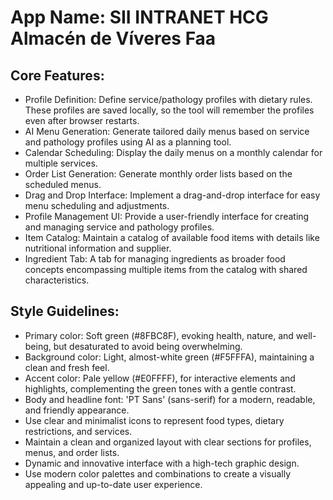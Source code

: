 # **App Name**: SII INTRANET HCG Almacén de Víveres Faa

## Core Features:

- Profile Definition: Define service/pathology profiles with dietary rules. These profiles are saved locally, so the tool will remember the profiles even after browser restarts.
- AI Menu Generation: Generate tailored daily menus based on service and pathology profiles using AI as a planning tool.
- Calendar Scheduling: Display the daily menus on a monthly calendar for multiple services.
- Order List Generation: Generate monthly order lists based on the scheduled menus.
- Drag and Drop Interface: Implement a drag-and-drop interface for easy menu scheduling and adjustments.
- Profile Management UI: Provide a user-friendly interface for creating and managing service and pathology profiles.
- Item Catalog: Maintain a catalog of available food items with details like nutritional information and supplier.
- Ingredient Tab: A tab for managing ingredients as broader food concepts encompassing multiple items from the catalog with shared characteristics.

## Style Guidelines:

- Primary color: Soft green (#8FBC8F), evoking health, nature, and well-being, but desaturated to avoid being overwhelming.
- Background color: Light, almost-white green (#F5FFFA), maintaining a clean and fresh feel.
- Accent color: Pale yellow (#E0FFFF), for interactive elements and highlights, complementing the green tones with a gentle contrast.
- Body and headline font: 'PT Sans' (sans-serif) for a modern, readable, and friendly appearance.
- Use clear and minimalist icons to represent food types, dietary restrictions, and services.
- Maintain a clean and organized layout with clear sections for profiles, menus, and order lists.
- Dynamic and innovative interface with a high-tech graphic design.
- Use modern color palettes and combinations to create a visually appealing and up-to-date user experience.